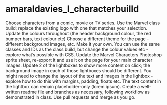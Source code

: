 # amaraldavies_l_characterbuilld

Choose characters from a comic, movie or TV series. Use the Marvel class build; replace the existing logo with one that matches your selection. Update the colours throughout (the header background colour, the red bumper bars, text colour etc) Choose a different theme for the page - different background images, etc. Make it your own. You can use the same classes and IDs as the class build, but change the colour values etc - explore what’s possible with CSS. Update the Marvel Characters Photoshop sprite sheet, re-export it and use it on the page for your main character images. Update 2 of the lightboxes to show more content on click; the background image in each of those lightboxes should be different. You might need to change the layout of the text and images in the lightbox - explore how to do this with margins, padding, floats etc. The text content in the lightbox can remain placeholder-only (lorem ipsum). Create a well-written readme file and branches as necessary, following workflow as demonstrated in class. Use pull requests and merge as you go.
